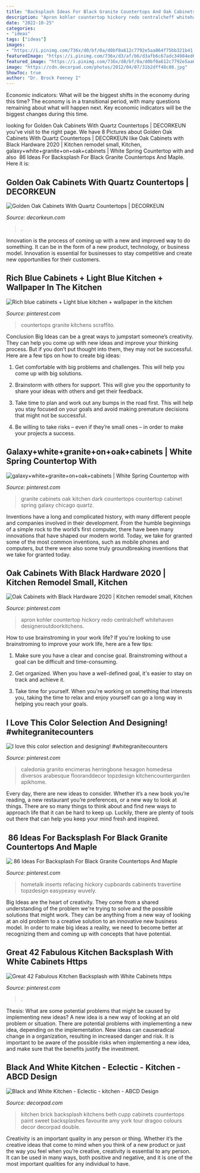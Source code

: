 ```yaml
---
title: "Backsplash Ideas For Black Granite Countertops And Oak Cabinets : Caledonia Granito Encimeras Herringbone Hexagon Homedesa Diversos Arabesque Flooranddecor Topzdesign Kitchencountergarden Apikhome"
description: "Apron kohler countertop hickory redo centralcheff whitehaven designeroutdoorkitchens"
date: "2022-10-25"
categories:
- "ideas"
tags: ["ideas"]
images:
- "https://i.pinimg.com/736x/d0/bf/0a/d0bf0a612c7792e5aa064f75bb321b41.jpg"
featuredImage: "https://i.pinimg.com/736x/d3/af/b6/d3afb6c67adc34984ed6bd3cd154dc43.jpg"
featured_image: "https://i.pinimg.com/736x/d0/bf/0a/d0bf0a612c7792e5aa064f75bb321b41.jpg"
image: "https://cdn.decorpad.com/photos/2012/04/07/31b2dff48c88.jpg"
ShowToc: true
author: "Dr. Brock Feeney I"
---
```



Economic indicators: What will be the biggest shifts in the economy during this time?
The economy is in a transitional period, with many questions remaining about what will happen next. Key economic indicators will be the biggest changes during this time.

	

		
looking for Golden Oak Cabinets With Quartz Countertops | DECORKEUN you've visit to the right page. We have 8 Pictures about Golden Oak Cabinets With Quartz Countertops | DECORKEUN like Oak Cabinets with Black Hardware 2020 | Kitchen remodel small, Kitchen, galaxy+white+granite+on+oak+cabinets | White Spring Countertop with and also ️ 86 Ideas For Backsplash For Black Granite Countertops And Maple. Here it is:
		
    
## Golden Oak Cabinets With Quartz Countertops | DECORKEUN

<img loading=lazy src="https://i1.wp.com/i.pinimg.com/originals/46/e5/45/46e545cf6859a668a2f777f8a351b578.jpg?w=1140&amp;is-pending-load=1#038;ssl=1" onerror="this.onerror=null;this.src='https://tse2.mm.bing.net/th?id=OIP.Cd604cAQYXQzz97YHSxF1wHaFn&amp;pid=15.1';" alt="Golden Oak Cabinets With Quartz Countertops | DECORKEUN">

_Source: decorkeun.com_

>. 

	

Innovation is the process of coming up with a new and improved way to do something. It can be in the form of a new product, technology, or business model. Innovation is essential for businesses to stay competitive and create new opportunities for their customers.

    
## Rich Blue Cabinets + Light Blue Kitchen + Wallpaper In The Kitchen

<img loading=lazy src="https://i.pinimg.com/736x/e3/74/72/e37472ff4cab2e8364de484549834480.jpg" onerror="this.onerror=null;this.src='https://tse3.mm.bing.net/th?id=OIP.2fVy32-M9nmOk1bxWXpCeAHaK8&amp;pid=15.1';" alt="Rich blue cabinets + Light blue kitchen + wallpaper in the kitchen">

_Source: pinterest.com_

>countertops granite kitchens scraffito. 

	

Conclusion
Big Ideas can be a great ways to jumpstart someone’s creativity. They can help you come up with new ideas and improve your thinking process. But if you don’t put thought into them, they may not be successful. Here are a few tips on how to create big ideas:
1. Get comfortable with big problems and challenges. This will help you come up with big solutions.

2. Brainstorm with others for support. This will give you the opportunity to share your ideas with others and get their feedback.

3. Take time to plan and work out any bumps in the road first. This will help you stay focused on your goals and avoid making premature decisions that might not be successful.

4. Be willing to take risks – even if they’re small ones – in order to make your projects a success.

    
## Galaxy+white+granite+on+oak+cabinets | White Spring Countertop With

<img loading=lazy src="https://i.pinimg.com/736x/69/76/41/69764161063571392646b954e72c98f0--dark-oak-cabinets-white-granite.jpg" onerror="this.onerror=null;this.src='https://tse3.mm.bing.net/th?id=OIP.aS7JvPVHIjfNnsNN2yDP3gAAAA&amp;pid=15.1';" alt="galaxy+white+granite+on+oak+cabinets | White Spring Countertop with">

_Source: pinterest.com_

>granite cabinets oak kitchen dark countertops countertop cabinet spring galaxy chicago quartz. 

	

Inventions have a long and complicated history, with many different people and companies involved in their development. From the humble beginnings of a simple rock to the world’s first computer, there have been many innovations that have shaped our modern world. Today, we take for granted some of the most common inventions, such as mobile phones and computers, but there were also some truly groundbreaking inventions that we take for granted today.

    
## Oak Cabinets With Black Hardware 2020 | Kitchen Remodel Small, Kitchen

<img loading=lazy src="https://i.pinimg.com/736x/8a/e6/55/8ae65548c81cb428372502ba9ef2d37c.jpg" onerror="this.onerror=null;this.src='https://tse4.mm.bing.net/th?id=OIP.cyDyb1dfsKAJrChmFWhg6AHaJ3&amp;pid=15.1';" alt="Oak Cabinets with Black Hardware 2020 | Kitchen remodel small, Kitchen">

_Source: pinterest.com_

>apron kohler countertop hickory redo centralcheff whitehaven designeroutdoorkitchens. 

	

How to use brainstroming in your work life?
If you're looking to use brainstroming to improve your work life, here are a few tips:
1. Make sure you have a clear and concise goal. Brainstroming without a goal can be difficult and time-consuming.

2. Get organized. When you have a well-defined goal, it's easier to stay on track and achieve it.

3. Take time for yourself. When you're working on something that interests you, taking the time to relax and enjoy yourself can go a long way in helping you reach your goals.

    
## I Love This Color Selection And Designing! #whitegranitecounters

<img loading=lazy src="https://i.pinimg.com/736x/9d/3b/43/9d3b43a1fdb97078114ab087e700fc01.jpg" onerror="this.onerror=null;this.src='https://tse3.mm.bing.net/th?id=OIP.t095kIrHRoBjVOxvsS-bHQHaJ4&amp;pid=15.1';" alt="I love this color selection and designing! #whitegranitecounters">

_Source: pinterest.com_

>caledonia granito encimeras herringbone hexagon homedesa diversos arabesque flooranddecor topzdesign kitchencountergarden apikhome. 

	

Every day, there are new ideas to consider. Whether it’s a new book you’re reading, a new restaurant you’re preferences, or a new way to look at things. There are so many things to think about and find new ways to approach life that it can be hard to keep up. Luckily, there are plenty of tools out there that can help you keep your mind fresh and inspired.

    
## ️ 86 Ideas For Backsplash For Black Granite Countertops And Maple

<img loading=lazy src="https://i.pinimg.com/736x/d0/bf/0a/d0bf0a612c7792e5aa064f75bb321b41.jpg" onerror="this.onerror=null;this.src='https://tse3.mm.bing.net/th?id=OIP.aLaib-US7MY3M8nM_lXFPQHaLH&amp;pid=15.1';" alt="️ 86 Ideas For Backsplash For Black Granite Countertops And Maple">

_Source: pinterest.com_

>hometalk inserts refacing hickory cupboards cabinents travertine topzdesign easypeasy wuvely. 

	

Big Ideas are the heart of creativity. They come from a shared understanding of the problem we're trying to solve and the possible solutions that might work. They can be anything from a new way of looking at an old problem to a creative solution to an innovative new business model. In order to make big ideas a reality, we need to become better at recognizing them and coming up with concepts that have potential.

    
## Great 42 Fabulous Kitchen Backsplash With White Cabinets Https

<img loading=lazy src="https://i.pinimg.com/736x/d3/af/b6/d3afb6c67adc34984ed6bd3cd154dc43.jpg" onerror="this.onerror=null;this.src='https://tse1.mm.bing.net/th?id=OIP.coLsAc--pK4KujPynW-NKQHaJ4&amp;pid=15.1';" alt="Great 42 Fabulous Kitchen Backsplash with White Cabinets https">

_Source: pinterest.com_

>. 

	

Thesis: What are some potential problems that might be caused by implementing new ideas?
A new idea is a new way of looking at an old problem or situation. There are potential problems with implementing a new idea, depending on the implementation. New ideas can causeradical change in a organization, resulting in increased danger and risk. It is important to be aware of the possible risks when implementing a new idea, and make sure that the benefits justify the investment.

    
## Black And White Kitchen - Eclectic - Kitchen - ABCD Design

<img loading=lazy src="https://cdn.decorpad.com/photos/2012/04/07/31b2dff48c88.jpg" onerror="this.onerror=null;this.src='https://tse3.mm.bing.net/th?id=OIP.WTosnyCtthhAId69-2iaKwHaLH&amp;pid=15.1';" alt="Black and White Kitchen - Eclectic - kitchen - ABCD Design">

_Source: decorpad.com_

>kitchen brick backsplash kitchens beth cupp cabinets countertops paint sweet backsplashes favourite amy york tour dragoo colours decor decorpad double. 

	

Creativity is an important quality in any person or thing. Whether it’s the creative ideas that come to mind when you think of a new product or just the way you feel when you’re creative, creativity is essential to any person. It can be used in many ways, both positive and negative, and it is one of the most important qualities for any individual to have.

